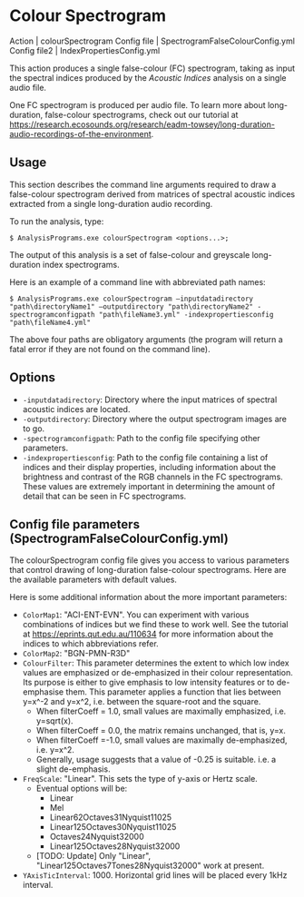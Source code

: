 # Colour Spectrogram

Action      | colourSpectrogram
Config file | SpectrogramFalseColourConfig.yml
Config file2 | IndexPropertiesConfig.yml

This action produces a single false-colour (FC) spectrogram, taking as input the spectral indices produced by the _Acoustic Indices_ analysis on a single audio file.

One FC spectrogram is produced per audio file. To learn more about long-duration, false-colour spectrograms, check out our tutorial at <https://research.ecosounds.org/research/eadm-towsey/long-duration-audio-recordings-of-the-environment>.

## Usage

This section describes the command line arguments required to draw a false-colour spectrogram derived from matrices of spectral acoustic indices extracted from a single long-duration audio recording.

To run the analysis, type:

```
$ AnalysisPrograms.exe colourSpectrogram <options...>;
```

The output of this analysis is a set of false-colour and greyscale long-duration index spectrograms.

Here is an example of a command line with abbreviated path names:

```
$ AnalysisPrograms.exe colourSpectrogram –inputdatadirectory "path\directoryName1" –outputdirectory "path\directoryName2" - spectrogramconfigpath "path\fileName3.yml" -indexpropertiesconfig "path\fileName4.yml"
```

The above four paths are obligatory arguments (the program will return a fatal error if they are not found on the command line). 

## Options

-   `-inputdatadirectory`: Directory where the input matrices of spectral acoustic indices are located.
-   `-outputdirectory`: Directory where the output spectrogram images are to go.
-   `-spectrogramconfigpath`: Path to the config file specifying other parameters.
-   `-indexpropertiesconfig`: Path to the config file containing a list of indices and their display properties, including information about the brightness and contrast of the RGB channels in the FC spectrograms. These values are extremely important in determining the amount of detail that can be seen in FC spectrograms.

## Config file parameters (SpectrogramFalseColourConfig.yml)

The colourSpectrogram config file gives you access to various parameters that control drawing of long-duration false-colour spectrograms. Here are the available parameters with default values. 


Here is some additional information about the more important parameters:

-   `ColorMap1`: "ACI-ENT-EVN". You can experiment with various combinations of indices but we find these to work well. See the tutorial at <https://eprints.qut.edu.au/110634> for more information about the indices to which abbreviations refer.
-   `ColorMap2`: "BGN-PMN-R3D"
-   `ColourFilter`: This parameter determines the extent to which low index values are emphasized or de-emphasized in their colour representation. Its purpose is either to give emphasis to low intensity features or to de-emphasise them. This parameter applies a function that lies between y=x^-2 and y=x^2, i.e. between the square-root and the square.
    -   When filterCoeff = 1.0, small values are maximally emphasized, i.e. y=sqrt(x).
    -   When filterCoeff = 0.0, the matrix remains unchanged, that is, y=x.
    -   When filterCoeff =-1.0, small values are maximally de-emphasized, i.e. y=x^2.
    - Generally, usage suggests that a value of -0.25 is suitable. i.e. a slight de-emphasis.
-   `FreqScale`: "Linear". This sets the type of y-axis or Hertz scale. 
    - Eventual options will be:
        -   Linear
        -   Mel
        -   Linear62Octaves31Nyquist11025
        -   Linear125Octaves30Nyquist11025
        -   Octaves24Nyquist32000
        -   Linear125Octaves28Nyquist32000
    - [TODO: Update] Only "Linear", "Linear125Octaves7Tones28Nyquist32000" work at present.
-   `YAxisTicInterval`: 1000. Horizontal grid lines will be placed every 1kHz interval.